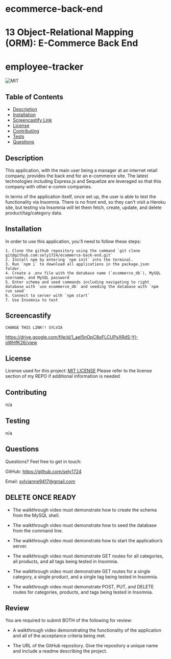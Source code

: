 # ecommerce-back-end

# 13 Object-Relational Mapping (ORM): E-Commerce Back End

# employee-tracker

![MIT](https://img.shields.io/badge/license-MIT-green)

## Table of Contents

- [Description](#description)
- [Installation](#installation)
- [Screencastify Link](#screencastify)
- [License](#license)
- [Contributing](#contributing)
- [Tests](#tests)
- [Questions](#questions)

## Description

This application, with the main user being a manager at an internet retail company, provides the back end for an e-commerce site. The latest technologies including Express.js and Sequelize are leveraged so that this company with other e-comm companies.

In terms of the application itself, once set up, the user is able to test the functionality via Insomnia. There is no front end, so they can't visit a Heroku site, but testing via Insomnia will let them fetch, create, update, and delete product/tag/category data.

## Installation

In order to use this application, you'll need to follow these steps:

```
1. Clone the github repository using the command `git clone git@github.com:sely1724/ecommerce-back-end.git`
2. Install npm by entering `npm init` into the terminal.
3. Run `npm i` to download all applications in the package.json folder.
4. Create a .env file with the database name (`ecommerce_db`), MySQL username, and MySQL password
5. Enter schema and seed commands including navigating to right database with `use ecommerce_db` and seeding the database with `npm run seed`
6. Connect to server with `npm start`
7. Use Insomnia to test
```

## Screencastify

`CHANGE THIS LINK!! SYLVIA `

https://drive.google.com/file/d/1_aeI5nOpC8oFLCUPsXRdS-YI-oWHfK26/view

## License

License used for this project: [MIT LICENSE](https://opensource.org/licenses/MIT)
Please refer to the license section of my REPO if additional information is needed

## Contributing

n/a

## Testing

n/a

## Questions

Questions? Feel free to get in touch:

GitHub: https://github.com/sely1724

Email: sylvianne9417@gmail.com

## DELETE ONCE READY

- The walkthrough video must demonstrate how to create the schema from the MySQL shell.

- The walkthrough video must demonstrate how to seed the database from the command line.

- The walkthrough video must demonstrate how to start the application’s server.

- The walkthrough video must demonstrate GET routes for all categories, all products, and all tags being tested in Insomnia.

- The walkthrough video must demonstrate GET routes for a single category, a single product, and a single tag being tested in Insomnia.

- The walkthrough video must demonstrate POST, PUT, and DELETE routes for categories, products, and tags being tested in Insomnia.

## Review

You are required to submit BOTH of the following for review:

- A walkthrough video demonstrating the functionality of the application and all of the acceptance criteria being met.

- The URL of the GitHub repository. Give the repository a unique name and include a readme describing the project.
